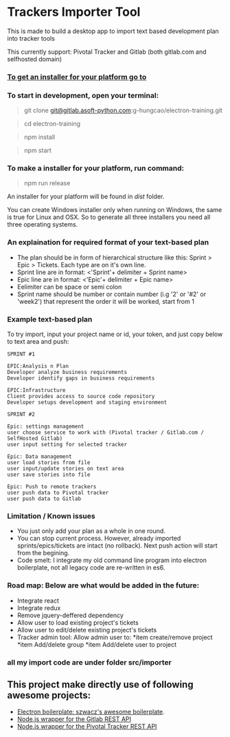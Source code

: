 # Trackers Importer Tool
This is made to build a desktop app to import text based development plan into tracker tools 

This currently support: Pivotal Tracker and Gitlab (both gitlab.com and selfhosted domain)

### [To get an installer for your platform go to](https://www.dropbox.com/sh/yxes2qbcuh1n293/AACwm6hohD85-r76imCSDgbDa?dl=0)

### To start in development, open your terminal:
> git clone git@gitlab.asoft-python.com:g-hungcao/electron-training.git

> cd electron-training

> npm install

> npm start

### To make a installer for your platform, run command:
> npm run release

An installer for your platform will be found in *dist* folder.

You can create Windows installer only when running on Windows, the same is true for Linux and OSX. So to generate all three installers you need all three operating systems.

### An explaination for required format of your text-based plan

* The plan should be in form of hierarchical structure like this: Sprint > Epic > Tickets. Each type are on it's own line.
* Sprint line are in format: <'Sprint'+ delimiter + Sprint name>
* Epic line are in format: <'Epic'+ delimiter + Epic name>
* Eelimiter can be space or semi colon
* Sprint name should be number or contain number (i.g '2' or '#2' or 'week2') that represent the order it will be worked, start from 1

### Example text-based plan

To try import, input your project name or id, your token, and just copy below to text area and push:

    SPRINT #1

    EPIC:Analysis n Plan
    Developer analyze business requirements
    Developer identify gaps in business requirements

    EPIC:Infrastructure
    Client provides access to source code repository
    Developer setups development and staging environment

    SPRINT #2

    Epic: settings management
    user choose service to work with (Pivotal tracker / Gitlab.com / SelfHosted Gitlab)
    user input setting for selected tracker

    Epic: Data management
    user load stories from file
    user input/update stories on text area
    user save stories into file

    Epic: Push to remote trackers
    user push data to Pivotal tracker
    user push data to Gitlab

### Limitation / Known issues
* You just only add your plan as a whole in one round.
* You can stop current process. However, already imported sprints/epics/tickets are intact (no rollback). Next push action will start from the begining. 
* Code smelt: I integrate my old command line program into electron boilerplate, not all legacy code are re-written in es6. 

### Road map: Below are what would be added in the future:
* Integrate react
* Integrate redux
* Remove jquery-deffered dependency
* Allow user to load existing project's tickets
* Allow user to edit/delete existing project's tickets
* Tracker admin tool: Allow admin user to:
    *item create/remove project
    *item Add/delete group
    *item Add/delete user to project
### all my import code are under folder src/importer

## This project make directly use of following awesome projects:
* [Electron boilerplate: szwacz's awesome boilerplate](https://github.com/szwacz/electron-boilerplate).
* [Node.js wrapper for the Gitlab REST API](https://github.com/repo-utils/gitlab)
* [Node.js wrapper for the Pivotal Tracker REST API](https://github.com/generalui/pivotaltracker)
